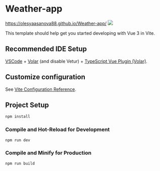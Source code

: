 # Weather-app
<a href="https://olesyaasanova88.github.io/Weather-app/">https://olesyaasanova88.github.io/Weather-app/</a>
<img src="https://home.openweathermap.org/assets/history_banner-3e72b47aa91f9e874b5e56197a88feacafd37ad4eaccfa3974302b37004ec7f5.png">

This template should help get you started developing with Vue 3 in Vite.

## Recommended IDE Setup

[VSCode](https://code.visualstudio.com/) + [Volar](https://marketplace.visualstudio.com/items?itemName=Vue.volar) (and disable Vetur) + [TypeScript Vue Plugin (Volar)](https://marketplace.visualstudio.com/items?itemName=Vue.vscode-typescript-vue-plugin).

## Customize configuration

See [Vite Configuration Reference](https://vitejs.dev/config/).

## Project Setup

```sh
npm install
```

### Compile and Hot-Reload for Development

```sh
npm run dev
```

### Compile and Minify for Production

```sh
npm run build
```
